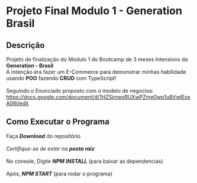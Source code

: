 # **Projeto Final Modulo 1 - Generation Brasil**

## **Descrição**
Projeto de finalização do Modulo 1 do Bootcamp de 3 meses Intensivos da **Generation - Brasil**</br>
A intenção era fazer um E-Commerce para demonstrar minhas habilidade usando **POO** fazendo **CRUD** com TypeScript!</br>
</br>Seguindo o Enunciado proposto com o modelo de negocios: </br>
https://docs.google.com/document/d/1HZSjrneoRUXwPZme0wp1u8VwlEoxA06l/edit

## **Como Executar o Programa**
Faça _**Download**_ do repositório </br></br>
_Certifique-se de estar na_ **_pasta raiz_** </br></br>
No console, Digite _**NPM INSTALL**_ (para baixar as dependencias)</br></br>
Após, _**NPM START**_ (para rodar o programa)
